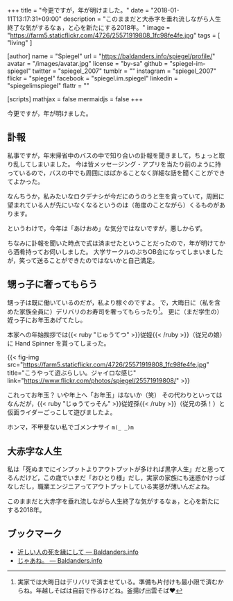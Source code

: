 +++
title = "今更ですが，年が明けました。"
date =  "2018-01-11T13:17:31+09:00"
description = "このままだと大赤字を垂れ流しながら人生終了な気がするなぁ，と心を新たにする2018年。"
image = "https://farm5.staticflickr.com/4726/25571919808_1fc98fe4fe.jpg"
tags        = [ "living" ]

[author]
  name      = "Spiegel"
  url       = "https://baldanders.info/spiegel/profile/"
  avatar    = "/images/avatar.jpg"
  license   = "by-sa"
  github    = "spiegel-im-spiegel"
  twitter   = "spiegel_2007"
  tumblr    = ""
  instagram = "spiegel_2007"
  flickr    = "spiegel"
  facebook  = "spiegel.im.spiegel"
  linkedin  = "spiegelimspiegel"
  flattr    = ""

[scripts]
  mathjax = false
  mermaidjs = false
+++

今更ですが，年が明けました。

## 訃報

私事ですが，年末帰省中のバスの中で知り合いの訃報を聞きまして，ちょっと取り乱してしまいました。
今は皆メッセージング・アプリを当たり前のように持っているので，バスの中でも周囲にはばかることなく詳細な話を聞くことができてよかった。

なんちうか，私みたいなロクデナシが今だにのうのうと生を貪っていて，周囲に望まれている人が先にいなくなるというのは（毎度のことながら）くるものがあります。

というわけで，今年は「あけおめ」な気分ではないですが，悪しからず。

ちなみに訃報を聞いた時点で式は済ませたということだったので，年が明けてから酒肴持ってお伺いしました。
大学サークルのぷちOB会になってしまいましたが，笑って送ることができたのではないかと自己満足。

## 甥っ子に奢ってもらう

甥っ子は既に働いているのだが，私より稼ぐのですよ。
で，大晦日に（私を含めた家族全員に）デリバリのお寿司を奢ってもらったり[^omsk1]。
更に（まだ学生の）姪っ子にお年玉あげてたし。

[^omsk1]: 実家では大晦日はデリバリで済ませている。準備も片付けも最小限で済むからね。年越しそばは自前で作るけどね。釜揚げ出雲そば♥

本家への年始挨拶では{{< ruby "じゅうてつ" >}}従姪{{< /ruby >}}（従兄の娘）に Hand Spinner を貰ってしまった。

{{< fig-img src="https://farm5.staticflickr.com/4726/25571919808_1fc98fe4fe.jpg" title="こうやって遊ぶらしい。ジャイロな感じ" link="https://www.flickr.com/photos/spiegel/25571919808/" >}}

これってお年玉？ いや年上へ「お年玉」はないか（笑） その代わりといってはなんだが，{{< ruby "じゅうてっそん" >}}従姪孫{{< /ruby >}}（従兄の孫！）と仮面ライダーごっこして遊びましたよ。

ホンマ，不甲斐ない私でゴメンナサイ `m(_ _)m`

## 大赤字な人生

私は「死ぬまでにインプットよりアウトプットが多ければ黒字人生」だと思ってるんだけど，この歳でいまだ「おひとり様」だし，実家の家族にも迷惑かけっぱなしだし，職業エンジニアってアウトプットしている実感が薄いんだよね。

このままだと大赤字を垂れ流しながら人生終了な気がするなぁ，と心を新たにする2018年。

## ブックマーク

- [近しい人の死を縁にして — Baldanders.info](https://baldanders.info/spiegel/log2/000543.shtml)
- [じゃあね。 — Baldanders.info](https://baldanders.info/spiegel/log2/000867.shtml)
